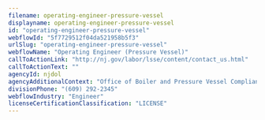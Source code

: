 ```yaml
---
filename: operating-engineer-pressure-vessel
displayname: operating-engineer-pressure-vessel
id: "operating-engineer-pressure-vessel"
webflowId: "5f7729512f04da521958b5f3"
urlSlug: "operating-engineer-pressure-vessel"
webflowName: "Operating Engineer (Pressure Vessel)"
callToActionLink: "http://nj.gov/labor/lsse/content/contact_us.html"
callToActionText: ""
agencyId: njdol
agencyAdditionalContext: "Office of Boiler and Pressure Vessel Compliance"
divisionPhone: "(609) 292-2345"
webflowIndustry: "Engineer"
licenseCertificationClassification: "LICENSE"
---
```


